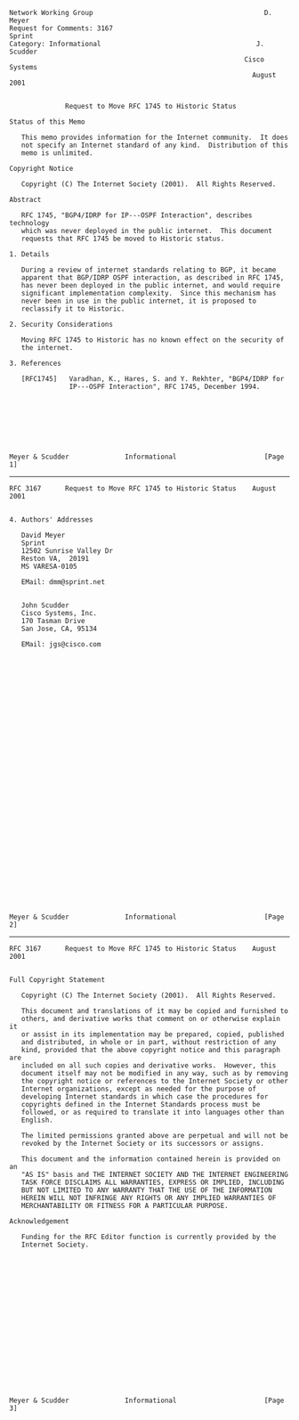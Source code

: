     Network Working Group                                           D. Meyer
    Request for Comments: 3167                                        Sprint
    Category: Informational                                       J. Scudder
                                                               Cisco Systems
                                                                 August 2001


                  Request to Move RFC 1745 to Historic Status

    Status of this Memo

       This memo provides information for the Internet community.  It does
       not specify an Internet standard of any kind.  Distribution of this
       memo is unlimited.

    Copyright Notice

       Copyright (C) The Internet Society (2001).  All Rights Reserved.

    Abstract

       RFC 1745, "BGP4/IDRP for IP---OSPF Interaction", describes technology
       which was never deployed in the public internet.  This document
       requests that RFC 1745 be moved to Historic status.

    1. Details

       During a review of internet standards relating to BGP, it became
       apparent that BGP/IDRP OSPF interaction, as described in RFC 1745,
       has never been deployed in the public internet, and would require
       significant implementation complexity.  Since this mechanism has
       never been in use in the public internet, it is proposed to
       reclassify it to Historic.

    2. Security Considerations

       Moving RFC 1745 to Historic has no known effect on the security of
       the internet.

    3. References

       [RFC1745]   Varadhan, K., Hares, S. and Y. Rekhter, "BGP4/IDRP for
                   IP---OSPF Interaction", RFC 1745, December 1994.








    Meyer & Scudder              Informational                      [Page 1]

------------------------------------------------------------------------

``` newpage
RFC 3167      Request to Move RFC 1745 to Historic Status    August 2001


4. Authors' Addresses

   David Meyer
   Sprint
   12502 Sunrise Valley Dr
   Reston VA,  20191
   MS VARESA-0105

   EMail: dmm@sprint.net


   John Scudder
   Cisco Systems, Inc.
   170 Tasman Drive
   San Jose, CA, 95134

   EMail: jgs@cisco.com


































Meyer & Scudder              Informational                      [Page 2]
```

------------------------------------------------------------------------

``` newpage
RFC 3167      Request to Move RFC 1745 to Historic Status    August 2001


Full Copyright Statement

   Copyright (C) The Internet Society (2001).  All Rights Reserved.

   This document and translations of it may be copied and furnished to
   others, and derivative works that comment on or otherwise explain it
   or assist in its implementation may be prepared, copied, published
   and distributed, in whole or in part, without restriction of any
   kind, provided that the above copyright notice and this paragraph are
   included on all such copies and derivative works.  However, this
   document itself may not be modified in any way, such as by removing
   the copyright notice or references to the Internet Society or other
   Internet organizations, except as needed for the purpose of
   developing Internet standards in which case the procedures for
   copyrights defined in the Internet Standards process must be
   followed, or as required to translate it into languages other than
   English.

   The limited permissions granted above are perpetual and will not be
   revoked by the Internet Society or its successors or assigns.

   This document and the information contained herein is provided on an
   "AS IS" basis and THE INTERNET SOCIETY AND THE INTERNET ENGINEERING
   TASK FORCE DISCLAIMS ALL WARRANTIES, EXPRESS OR IMPLIED, INCLUDING
   BUT NOT LIMITED TO ANY WARRANTY THAT THE USE OF THE INFORMATION
   HEREIN WILL NOT INFRINGE ANY RIGHTS OR ANY IMPLIED WARRANTIES OF
   MERCHANTABILITY OR FITNESS FOR A PARTICULAR PURPOSE.

Acknowledgement

   Funding for the RFC Editor function is currently provided by the
   Internet Society.



















Meyer & Scudder              Informational                      [Page 3]
```

